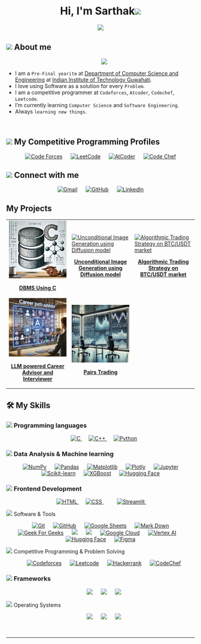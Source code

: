 <h1 align="center">Hi, I'm Sarthak<img src="https://media.giphy.com/media/hvRJCLFzcasrR4ia7z/giphy.gif" width="35"></h1>
<p align="center">
  <a href="https://github.com/DenverCoder1/readme-typing-svg">
    <img src="https://readme-typing-svg.herokuapp.com?font=Time+New+Roman&color=%319eeb&size=25&center=true&vCenter=true&width=600&height=100&lines=Computer+Science+Student;Competitive+Programmer;Expert+on+Codeforces;Division+2+on+CodeChef+(4+Stars);5+Kyu(green)+on+AtCoder;Always+learning+new+things">
  </a>
</p>
	
## <picture><img src = "https://github.com/7oSkaaa/7oSkaaa/blob/main/Images/about_me.gif?raw=true" width = 50px></picture> About me

<picture> <img align="right" src="https://github.com/7oSkaaa/7oSkaaa/blob/main/Images/Right_Side.gif?raw=true" width = 250px></picture>
<br>
-  I am a `Pre-Final yearite` at [Department of Computer Science and Engineering](https://www.iitg.ac.in/cse/) at [Indian Institute of Technology Guwahati](https://iitg.ac.in/).
- I love using Software as a solution for every `Problem`.
- I am a competitive programmer at `Codeforces`, `Atcoder`, `Codechef`, `Leetcode`.
- I’m currently learning `Computer Science` and `Software Engineering`.
- Always `learning new things`.
<!-- - :boom: You can visit [my website](https://sarthakkapoor44.github.io/). -->
<br>


## <picture> <img src="https://github.com/7oSkaaa/7oSkaaa/blob/main/Images/competitive_programming_profile.png?raw=true" width=40> </picture> My Competitive Programming Profiles

<p align="center">
  <a href="https://codeforces.com/profile/sarthakkapoor444"><img src="https://img.icons8.com/external-tal-revivo-shadow-tal-revivo/50/000000/external-codeforces-programming-competitions-and-contests-programming-community-logo-shadow-tal-revivo.png" alt="Code Forces"/></a>
	&emsp;
	<a href="https://leetcode.com/sarthakkapoor444/"><img src="https://img.icons8.com/external-tal-revivo-shadow-tal-revivo/50/000000/external-level-up-your-coding-skills-and-quickly-land-a-job-logo-shadow-tal-revivo.png" alt="LeetCode"/></a>
	&emsp;
	<a href="https://atcoder.jp/users/dynatos"><img src="https://i.ibb.co/Q9WSjDB/logo.png" alt="AtCoder" width = 60px/></a>
	&emsp;
	<a href="https://www.codechef.com/users/sarthakkapoor4"><img src="https://img.icons8.com/color/50/000000/codechef.png" alt="Code Chef"/></a>
</p>

## <picture> <img src="https://github.com/7oSkaaa/7oSkaaa/blob/main/Images/Connect-with-me.gif?raw=true" width="100px"> </picture> Connect with me
<p align="center">
	<a href="mailto:sarthakkapoor444@gmail.com"><img img src="https://img.shields.io/badge/gmail-%23EA4335.svg?style=plastic&logo=gmail&logoColor=white" alt="Gmail"/></a>
	&emsp;
	<a href="https://github.com/sarthakkapoor44"><img src="https://img.shields.io/badge/github-%23181717.svg?style=plastic&logo=github&logoColor=white" alt="GitHub"/></a>
	&emsp;
	<a href="https://www.linkedin.com/in/sarthak-kapoor444/"><img src="https://img.shields.io/badge/linkedin-%230A66C2.svg?style=plastic&logo=linkedin&logoColor=white" alt="LinkedIn"/></a>
</p>

## My Projects
<table style="width: 100%;">
  <tr>
    <td style="width: 33%;">
      <a href="https://github.com/sarthakkapoor44/DBMS-with-C">
        <img src="https://github.com/sarthakkapoor44/sarthakkapoor44/blob/main/assets/dbms2.png" alt="DBMS Using C" style="width: 100%; max-width: 300px; height: auto;">
	</a>
	<a href="https://github.com/sarthakkapoor44/DBMS-with-C">
		<p align="center"><b>DBMS Using C</b></p>
	</a>
    </td>
    <td style="width: 33%;">
      <a href="https://github.com/sarthakkapoor44/Unconditional_image_generation_using_diffusion_model">
        <img src="https://github.com/sarthakkapoor44/sarthakkapoor44/blob/main/assets/image.png" alt="Unconditional Image Generation using Diffusion model" style="width: 100%; max-width: 300px; height: auto;">
        <p align="center"><b>Unconditional Image Generation using Diffusion model</b></p>
      </a>
    </td>
    <td style="width: 33%;">
      <a href="https://github.com/sarthakkapoor44/Inter_iit_12.0">
        <img src="https://github.com/sarthakkapoor44/sarthakkapoor44/blob/main/assets/btc.png" alt="Algorithmic Trading Strategy on BTC/USDT market" style="width: 100%; max-width: 300px; height: auto;">
        <p align="center"><b>Algorithmic Trading Strategy on BTC/USDT market</b></p>
      </a>
    </td>
  </tr>
  <tr>
    <td style="width: 33%;">
      <a href="https://github.com/himanshu-skid19/google-vertex-ai-hackathon">
        <img src="https://github.com/sarthakkapoor44/sarthakkapoor44/blob/main/assets/career.png" alt="LLM powered Career Advisor and Interviewer" style="width: 100%; max-width: 300px; height: auto;">
        <p align="center"><b>LLM powered Career Advisor and Interviewer</b></p>
      </a>
    </td>
    <td style="width: 33%;">
      <a href="https://github.com/sarthakkapoor44/Pairs-Trading">
        <img src="https://github.com/sarthakkapoor44/sarthakkapoor44/blob/main/assets/pairs.png" alt="Pairs Trading" style="width: 100%; max-width: 300px; height: auto;">
        <p align="center"><b>Pairs Trading</b></p>
      </a>
    </td>
    <td style="width: 33%;"> <!-- This can be left empty or adjusted if you have an odd number of elements -->
    </td>
  </tr>
</table>

## 🛠️ My Skills

### <picture> <img src = "https://github.com/7oSkaaa/7oSkaaa/blob/main/Images/Programming_Languages.gif?raw=true" width = 50px>  </picture> Programming languages

<p align="center"> 
  &emsp; 
  <a href="https://www.cprogramming.com/" target="_blank"> 
    <img alt="C" src="https://img.shields.io/badge/C%20-%232370ED.svg?style=plastic&logo=c&logoColor=white">
  </a> 
  &emsp;
  <a href="https://www.w3schools.com/cpp/" target="_blank"> 
    <img alt="C++" src="https://img.shields.io/badge/C++%20-%2300599C.svg?style=plastic&logo=c%2B%2B&logoColor=white">
  </a> 
  &emsp;
   <a href="https://www.python.org" target="_blank">
    <img alt="Python" src="https://img.shields.io/badge/Python%20-%2314354C.svg?style=plastic&logo=python&logoColor=white">
  </a>
</p>

### <picture> <img src="https://github.com/7oSkaaa/7oSkaaa/blob/main/Images/IDEs.gif" width="50px"> </picture> Data Analysis & Machine learning

<p align="center">
  &emsp;
    <a href="#"><img alt="NumPy" src="https://img.shields.io/badge/NumPy-013243?style=plastic&logo=numpy&logoColor=black"></a>
  &emsp;
    <a href="#"><img alt="Pandas" src="https://img.shields.io/badge/Pandas-300458?style=plastic&logo=pandas&logoColor=black"></a>
  &emsp;
    <a href="#"><img alt="Matplotlib" src="https://img.shields.io/badge/Matplotlib-013243?style=plastic&logo=matplotlib&logoColor=black"></a>
  &emsp;
    <a href="#"><img alt="Plotly" src="https://img.shields.io/badge/Plotly-3F4F75?style=plastic&logo=plotly&logoColor=black"></a>
 &emsp;
    <a href="#"><img alt="Jupyter" src="https://img.shields.io/badge/Jupyter-F37626?style=plastic&logo=jupyter&logoColor=black"></a>
  &emsp;
<a href="#"><img alt="Scikit-learn" src="https://img.shields.io/badge/Scikit--learn-F7931E?style=plastic&logo=scikit-learn&logoColor=black"></a>
 &emsp;
<a href="#"><img alt="XGBoost" src="https://img.shields.io/badge/XGBoost-AA4A44?style=plastic&logo=xgboost&logoColor=black"></a>
  &emsp;
    <a href="#"><img alt="Hugging Face" src="https://img.shields.io/badge/Hugging%20Face-FFDD00?style=plastic&logo=huggingface&logoColor=black"></a>

</p>

### <picture> <img src = "https://github.com/7oSkaaa/7oSkaaa/blob/main/Images/Front_End.gif?raw=true" width = 50px>  </picture> Frontend Development
<p align="center"> 
  &emsp; 
  <a href="https://www.w3.org/html/" target="_blank"> 
   <img alt="HTML" src="https://img.shields.io/badge/HTML5%20-%23E34F26.svg?style=plastic&logo=html5&logoColor=white">
  </a>   
  &emsp;
  <a href="https://www.w3schools.com/css/" target="_blank">
    <img alt="CSS" src="https://img.shields.io/badge/CSS%20-%231572B6.svg?style=plastic&logo=css3&logoColor=white">
  </a> 
  &emsp;
  &emsp;
   <a href="https://streamlit.io/" target="_blank"> 
     <img alt="Streamlit" src="https://img.shields.io/badge/-Streamlit-FF4B4B?style=flat&logo=streamlit&logoColor=black">
   </a>
  &emsp;
  
</p>


<picture> <img src="https://github.com/7oSkaaa/7oSkaaa/blob/main/Images/Software_Tools.gif?raw=true" width="50px"> </picture> Software & Tools

<p align="center">
  &emsp;
    <a href="#"><img alt="Git" src="https://img.shields.io/badge/Git%20-%23F05033.svg?style=plastic&logo=git&logoColor=white"></a>
  &emsp;
    <a href="#"><img alt="GitHub" src="https://img.shields.io/badge/github-%23181717.svg?style=plastic&logo=github&logoColor=white"></a>
  &emsp;
    <a href="#"><img alt="Google Sheets" src="https://img.shields.io/badge/Google%20Sheets%20-%2334A853.svg?style=plastic&logo=google%20sheets&logoColor=white"></a>
  &emsp;
    <a href="#"><img alt="Mark Down" src="https://img.shields.io/badge/Markdown-000000?style=plastic&logo=markdown&logoColor=white"></a>
  &emsp;
    <a href="#"><img alt="Geek For Geeks" src="https://img.shields.io/badge/geeksforgeeks-%230F9D58.svg?style=plastic&logo=geeksforgeeks&logoColor=white"></a>
  &emsp;
    <a href="#"><img src="https://img.shields.io/badge/latex-%23008080.svg?&style=plastic&logo=latex&logoColor=white" /></a>
  &emsp;
    <a href="#"><img src="https://img.shields.io/badge/mysql-%234479A1.svg?&style=plastic&logo=mysql&logoColor=white"/></a>
  &emsp;
    <a href="#"><img alt="Google Cloud" src="https://img.shields.io/badge/Google%20Cloud-%234285F4.svg?style=plastic&logo=google-cloud&logoColor=white"></a>
  &emsp;
    <a href="#"><img alt="Vertex AI" src="https://img.shields.io/badge/Vertex%20AI-%234285F4.svg?style=plastic&logo=google-cloud&logoColor=white"></a>
&emsp;
 <a href="#"><img alt="Hugging Face" src="https://img.shields.io/badge/Hugging%20Face-FFDD00?style=plastic&logo=huggingface&logoColor=black"></a>
&emsp;
    <a href="#"><img alt="Figma" src="https://img.shields.io/badge/Figma-F24E1E?style=plastic&logo=figma&logoColor=white"></a>
</p>



<picture> <img src = "https://github.com/7oSkaaa/7oSkaaa/blob/main/Images/CP_PS.gif?raw=true" width = 50px>  </picture> Competitive Programming & Problem Solving
 
<p align="center">
  &emsp;
    <a href="#"><img alt = "Codeforces" src="https://img.shields.io/badge/codeforces%20-%231F8ACB.svg?style=plastic&logo=codeforces&logoColor=white" /></a>	
  &emsp;
    <a href="#"><img alt = "Leetcode" src="https://img.shields.io/badge/leetcode%20-%23FFA116.svg?style=plastic&logo=leetcode&logoColor=black" /></a>
  &emsp;
    <a href="#"><img alt = "Hackerrank" src="https://img.shields.io/badge/hackerrank-%232EC866.svg?style=plastic&logo=hackerrank&logoColor=white" /></a>
  &emsp;
    <a href="#"><img alt = "CodeChef" src="https://img.shields.io/badge/codechef-%235B4638.svg?style=plastic&logo=codechef&logoColor=white" /></a>
 
</p>

### <picture> <img src="https://camo.githubusercontent.com/85f7dabbf65dde763829ac24c5c1482eef57a53039a1667a353b04ba1030299d/68747470733a2f2f6d65646961342e67697068792e636f6d2f6d656469612f644d4c6d5166434f376c43413267583374772f67697068792e6769663f6369643d6563663035653437616b366d7766753831323236397a7a7238796476353239313039717a70623872737a776e6a613965267269643d67697068792e6769662663743d73" width="50px"> </picture> Frameworks

<p align="center">
  &emsp;
    <a href="#"><img src="https://img.shields.io/badge/Streamlit-FF4B4B?style=plastic&logo=streamlit&logoColor=white"></a>
  &emsp;
    <a href="#"><img src="https://img.shields.io/badge/Chainlit-000000?style=plastic&logo=chainlit&logoColor=white"></a>
  &emsp;
    <a href="#"><img src="https://img.shields.io/badge/PyTorch-1.9.0-black?style=plastic&logo=pytorch&logoColor=white"></a>
</p>

 <picture> <img src = "https://github.com/7oSkaaa/7oSkaaa/blob/main/Images/OS.gif?raw=true" width = 50px>  </picture> Operating Systems
 
<p align="center">
  &emsp;
    <a href="#"><img src="https://img.shields.io/badge/Linux-FCC624?style=plastic&logo=linux&logoColor=black"></a>
  &emsp;
<a href="#"><img src="https://img.shields.io/badge/Windows-0078D6?style=plastic&logo=windows&logoColor=white"></a>
  &emsp;
    <a href="#"><img src="https://img.shields.io/badge/mac%20os-000000?style=plastic&logo=macos&logoColor=F0F0F0"></a>
</p>

<br> 

---



  
